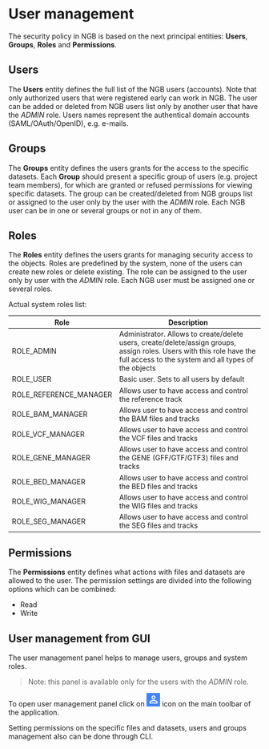 # User management
The security policy in NGB is based on the next principal entities: **Users**, **Groups**, **Roles** and **Permissions**.

## Users
The **Users** entity defines the full list of the NGB users (accounts). Note that only authorized users that were registered early can work in NGB. The user can be added or deleted from NGB users list only by another user that have the *ADMIN* role. Users names represent the authentical domain accounts (SAML/OAuth/OpenID), e.g. e-mails. 

## Groups
The **Groups** entity defines the users grants for the access to the specific datasets. Each **Group** should present a specific group of users (e.g. project team members), for which are granted or refused permissions for viewing specific datasets. The group can be created/deleted from NGB groups list or assigned to the user only by the user with the *ADMIN* role. Each NGB user can be in one or several groups or not in any of them.

## Roles
The **Roles** entity defines the users grants for managing security access to the objects. Roles are predefined by the system, none of the users can create new roles or delete existing. The role can be assigned to the user only by user with the *ADMIN* role. Each NGB user must be assigned one or several roles.

Actual system roles list:

Role | Description
------------ | -------------
ROLE_ADMIN | Administrator. Allows to create/delete users, create/delete/assign groups, assign roles. Users with this role have the full access to the system and all types of the objects
ROLE_USER | Basic user. Sets to all users by default
ROLE_REFERENCE_MANAGER | Allows user to have access and control the reference track
ROLE_BAM_MANAGER | Allows user to have access and control the BAM files and tracks
ROLE_VCF_MANAGER | Allows user to have access and control the VCF files and tracks
ROLE_GENE_MANAGER | Allows user to have access and control the GENE (GFF/GTF/GTF3) files and tracks
ROLE_BED_MANAGER | Allows user to have access and control the BED files and tracks
ROLE_WIG_MANAGER | Allows user to have access and control the WIG files and tracks
ROLE_SEG_MANAGER | Allows user to have access and control the SEG files and tracks

## Permissions
The **Permissions** entity defines what actions with files and datasets are allowed to the user. The permission settings are divided into the following options which can be combined:
- Read
- Write

## User management from GUI
The user management panel helps to manage users, groups and system roles.
> Note: this panel is available only for the users with the *ADMIN* role.

To open user management panel click on ![NGB User Management](images/um-overview-1.png) icon on the main toolbar of the application.

Setting permissions on the specific files and datasets, users and groups management also can be done through CLI.